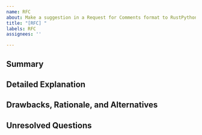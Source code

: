 ```yaml
---
name: RFC
about: Make a suggestion in a Request for Comments format to RustPython
title: "[RFC] "
labels: RFC
assignees: ''

---
```


## Summary

<!-- A quick overview of your suggestion -->

## Detailed Explanation

<!-- Elaborate on your suggestion in all its details -->

## Drawbacks, Rationale, and Alternatives

<!-- What drawbacks might this solution have? Why do you feel it is necessary? What other options might there be to solving this problem? -->

## Unresolved Questions

<!-- What would you like feedback on for fleshing out your suggestion? -->
